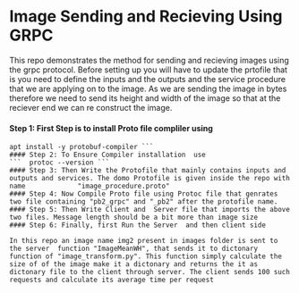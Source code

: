 # Image Sending and Recieving Using GRPC 
This repo demonstrates the method for sending and recieving images using the grpc protocol. Before setting up you will have to update the prtofile that is you need to define the inputs and the outputs and the service procedure that we are applying on to the image. As we are sending the image in bytes therefore we need to send its height and width of the image so that at the reciever end we can re construct the image. 


#### Step 1: First Step is to install Proto file compliler using 
``` import copy from 'copy-text-to-clipboard';
apt install -y protobuf-compiler ```
#### Step 2: To Ensure Compiler installation  use
```  protoc --version ```
#### Step 3: Then Write the Protofile that mainly contains inputs and outputs and services. The domo Protofile is given inside the repo with name             "image_procedure.proto"
#### Step 4: Now Compile Proto file using Protoc file that genrates two file containing "pb2_grpc" and "_pb2" after the protofile name. 
#### Step 5: Then Write Client and  Server file that imports the above two files. Message length should be a bit more than image size
#### Step 6: Finally, first Run the Server  and then client side

In this repo an image name img2 present in images folder is sent to the server  function "ImageMeanWH", that sends it to dictonary function of "image_transform.py". This function simply calculate the size of of the image make it a dictonary and returns the it as dictonary file to the client through server. The client sends 100 such requests and calculate its average time per request 


